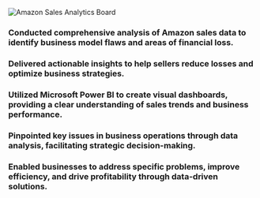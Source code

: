 ![Amazon Sales Analytics Board](https://github.com/user-attachments/assets/2f77d70c-5088-48ee-98f7-17ed9ffd702a)

### Conducted comprehensive analysis of Amazon sales data to identify business model flaws and areas of financial loss.
### Delivered actionable insights to help sellers reduce losses and optimize business strategies.
### Utilized Microsoft Power BI to create visual dashboards, providing a clear understanding of sales trends and business performance.
### Pinpointed key issues in business operations through data analysis, facilitating strategic decision-making.
### Enabled businesses to address specific problems, improve efficiency, and drive profitability through data-driven solutions.

